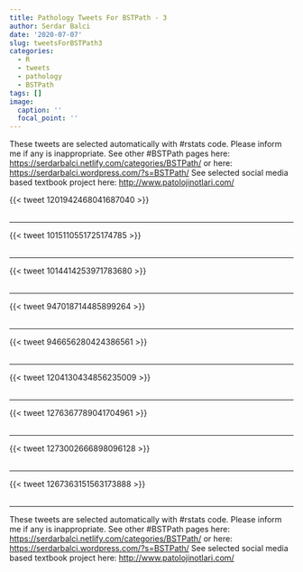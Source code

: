 ```yaml
---
title: Pathology Tweets For BSTPath - 3
author: Serdar Balci
date: '2020-07-07'
slug: tweetsForBSTPath3
categories:
  - R
  - tweets
  - pathology
  - BSTPath
tags: []
image:
  caption: ''
  focal_point: ''
---
```



These tweets are selected automatically with #rstats code. Please inform me if any is inappropriate.
See other #BSTPath pages here: https://serdarbalci.netlify.com/categories/BSTPath/  or here: https://serdarbalci.wordpress.com/?s=BSTPath/ 
See selected social media based textbook project here: http://www.patolojinotlari.com/

{{< tweet 1201942468041687040 >}}
<br>
<br>
<hr>
{{< tweet 1015110551725174785 >}}
<br>
<br>
<hr>
{{< tweet 1014414253971783680 >}}
<br>
<br>
<hr>
{{< tweet 947018714485899264 >}}
<br>
<br>
<hr>
{{< tweet 946656280424386561 >}}
<br>
<br>
<hr>
{{< tweet 1204130434856235009 >}}
<br>
<br>
<hr>
{{< tweet 1276367789041704961 >}}
<br>
<br>
<hr>
{{< tweet 1273002666898096128 >}}
<br>
<br>
<hr>
{{< tweet 1267363151563173888 >}}
<br>
<br>
<hr>


These tweets are selected automatically with #rstats code. Please inform me if any is inappropriate.
See other #BSTPath pages here: https://serdarbalci.netlify.com/categories/BSTPath/  or here: https://serdarbalci.wordpress.com/?s=BSTPath/ 
See selected social media based textbook project here: http://www.patolojinotlari.com/
